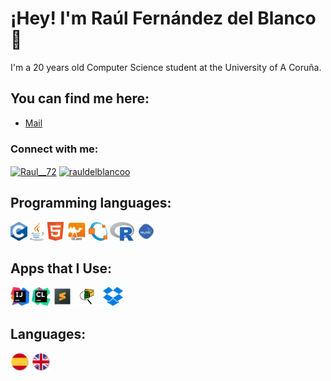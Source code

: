 # ¡Hey! I'm Raúl Fernández del Blanco 👋 

I'm a 20 years old Computer Science student at the University of A Coruña.

## You can find me here:

- <a href="mailto:raulfdb72@gmail.com">Mail</a>
<h3 align="left">Connect with me:</h3>
<p align="left">
<a href="https://twitter.com/Raul__72" target="blank"><img align="center" src="https://raw.githubusercontent.com/rahuldkjain/github-profile-readme-generator/master/src/images/icons/Social/twitter.svg" alt="Raul__72" height="30" width="40" /></a>
<a href="https://www.instagram.com/rauldelblancoo" target="blank"><img align="center" src="https://raw.githubusercontent.com/rahuldkjain/github-profile-readme-generator/master/src/images/icons/Social/instagram.svg" alt="rauldelblancoo" height="30" width="40" /></a>

## Programming languages:

[<code><img height="30" src="https://raw.githubusercontent.com/rauldelblanco/rauldelblanco/master/Img/Ccc.png"></code>](https://es.wikipedia.org/wiki/C_(lenguaje_de_programaci%C3%B3n))
[<code><img height="30" src="https://raw.githubusercontent.com/rauldelblanco/rauldelblanco/master/Img/javaaa.png"></code>](https://es.wikipedia.org/wiki/Java_(lenguaje_de_programaci%C3%B3n))
[<code><img height="30" src="https://raw.githubusercontent.com/rauldelblanco/rauldelblanco/master/Img/Html.png"></code>](https://es.wikipedia.org/wiki/HTML)
[<code><img height="30" src="https://raw.githubusercontent.com/rauldelblanco/rauldelblanco/master/Img/Ocml.png"></code>](https://es.wikipedia.org/wiki/Caml)
[<code><img height="30" src="https://raw.githubusercontent.com/rauldelblanco/rauldelblanco/master/Img/Octave.png"></code>](https://es.wikipedia.org/wiki/GNU_Octave)
[<code><img height="30" src="https://raw.githubusercontent.com/rauldelblanco/rauldelblanco/master/Img/RR.png"></code>](https://es.wikipedia.org/wiki/R_(lenguaje_de_programaci%C3%B3n))
[<code><img height="30" src="https://raw.githubusercontent.com/rauldelblanco/rauldelblanco/master/Img/sqlll.png"></code>](https://es.wikipedia.org/wiki/SQL)



## Apps that I Use:

[<code><img height="30" src="https://raw.githubusercontent.com/rauldelblanco/rauldelblanco/master/Img/IntelliJ_IDEA_Icon.svg.png"></code>](https://www.jetbrains.com/es-es/idea/download/#section=mac)
[<code><img height="30" src="https://raw.githubusercontent.com/rauldelblanco/rauldelblanco/master/Img/cl.png"></code>](https://www.jetbrains.com/clion/promo/?source=google&medium=cpc&campaign=11960748608&gclid=Cj0KCQiApL2QBhC8ARIsAGMm-KEbcZseC-Cc5svP1c2Yg-sULADbh2nJHQ-t-WY-CB1s7LC-VKPrKcoaAvfNEALw_wcB)
[<code><img height="30" src="https://raw.githubusercontent.com/rauldelblanco/rauldelblanco/master/Img/sub.png"></code>](https://www.sublimetext.com/)
[<code><img height="30" src="https://raw.githubusercontent.com/rauldelblanco/rauldelblanco/master/Img/Packet Tracer.png"></code>](https://www.netacad.com/es/courses/packet-tracer)
[<code><img height="30" src="https://raw.githubusercontent.com/rauldelblanco/rauldelblanco/master/Img/dropbox.png"></code>](https://www.dropbox.com/business/landing-t61fl?_tk=paid_sem_goog_biz_b&_camp=16015479502&_kw=dropbox|e&_ad=515974508130||c&gclid=Cj0KCQiApL2QBhC8ARIsAGMm-KF56DXpjGEdNyAPY4UIAK_gwW_O6l9XKhYaDyxaSckyQ-yTYUIh_WAaAhOEEALw_wcB)


## Languages:
<code><img height="30" src="https://raw.githubusercontent.com/rauldelblanco/rauldelblanco/master/Img/esp.png"></code>
<code><img height="30" src="https://raw.githubusercontent.com/rauldelblanco/rauldelblanco/master/Img/ing.png"></code>
